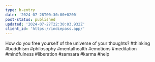 ```yaml
---
type: h-entry
date: '2024-07-28T00:30:00+0200'
post-status: published
updated: '2024-07-27T22:30:03.932Z'
client_id: 'https://indiepass.app/'
---
```

How do you free yourself of the universe of your thoughts? #thinking #buddhism #philosophy #mentalhealth #emotions #meditation #mindfulness #liberation #samsara #karma #help
